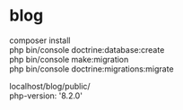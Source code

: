 # blog
composer install <br/>
php bin/console doctrine:database:create <br/>
php bin/console make:migration <br/>
php bin/console doctrine:migrations:migrate <br/>

localhost/blog/public/ <br/>
php-version: '8.2.0'

